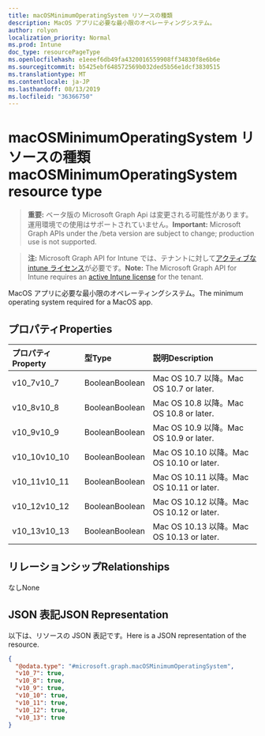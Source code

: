 ```yaml
---
title: macOSMinimumOperatingSystem リソースの種類
description: MacOS アプリに必要な最小限のオペレーティングシステム。
author: rolyon
localization_priority: Normal
ms.prod: Intune
doc_type: resourcePageType
ms.openlocfilehash: e1eeef6db49fa4320016559908ff34830f8e6b6e
ms.sourcegitcommit: b5425ebf648572569b032ded5b56e1dcf3830515
ms.translationtype: MT
ms.contentlocale: ja-JP
ms.lasthandoff: 08/13/2019
ms.locfileid: "36366750"
---
```

# <a name="macosminimumoperatingsystem-resource-type"></a><span data-ttu-id="9d5ba-103">macOSMinimumOperatingSystem リソースの種類</span><span class="sxs-lookup"><span data-stu-id="9d5ba-103">macOSMinimumOperatingSystem resource type</span></span>

> <span data-ttu-id="9d5ba-104">**重要:** ベータ版の Microsoft Graph Api は変更される可能性があります。運用環境での使用はサポートされていません。</span><span class="sxs-lookup"><span data-stu-id="9d5ba-104">**Important:** Microsoft Graph APIs under the /beta version are subject to change; production use is not supported.</span></span>

> <span data-ttu-id="9d5ba-105">**注:** Microsoft Graph API for Intune では、テナントに対して[アクティブな intune ライセンス](https://go.microsoft.com/fwlink/?linkid=839381)が必要です。</span><span class="sxs-lookup"><span data-stu-id="9d5ba-105">**Note:** The Microsoft Graph API for Intune requires an [active Intune license](https://go.microsoft.com/fwlink/?linkid=839381) for the tenant.</span></span>

<span data-ttu-id="9d5ba-106">MacOS アプリに必要な最小限のオペレーティングシステム。</span><span class="sxs-lookup"><span data-stu-id="9d5ba-106">The minimum operating system required for a MacOS app.</span></span>

## <a name="properties"></a><span data-ttu-id="9d5ba-107">プロパティ</span><span class="sxs-lookup"><span data-stu-id="9d5ba-107">Properties</span></span>
|<span data-ttu-id="9d5ba-108">プロパティ</span><span class="sxs-lookup"><span data-stu-id="9d5ba-108">Property</span></span>|<span data-ttu-id="9d5ba-109">型</span><span class="sxs-lookup"><span data-stu-id="9d5ba-109">Type</span></span>|<span data-ttu-id="9d5ba-110">説明</span><span class="sxs-lookup"><span data-stu-id="9d5ba-110">Description</span></span>|
|:---|:---|:---|
|<span data-ttu-id="9d5ba-111">v10_7</span><span class="sxs-lookup"><span data-stu-id="9d5ba-111">v10_7</span></span>|<span data-ttu-id="9d5ba-112">Boolean</span><span class="sxs-lookup"><span data-stu-id="9d5ba-112">Boolean</span></span>|<span data-ttu-id="9d5ba-113">Mac OS 10.7 以降。</span><span class="sxs-lookup"><span data-stu-id="9d5ba-113">Mac OS 10.7 or later.</span></span>|
|<span data-ttu-id="9d5ba-114">v10_8</span><span class="sxs-lookup"><span data-stu-id="9d5ba-114">v10_8</span></span>|<span data-ttu-id="9d5ba-115">Boolean</span><span class="sxs-lookup"><span data-stu-id="9d5ba-115">Boolean</span></span>|<span data-ttu-id="9d5ba-116">Mac OS 10.8 以降。</span><span class="sxs-lookup"><span data-stu-id="9d5ba-116">Mac OS 10.8 or later.</span></span>|
|<span data-ttu-id="9d5ba-117">v10_9</span><span class="sxs-lookup"><span data-stu-id="9d5ba-117">v10_9</span></span>|<span data-ttu-id="9d5ba-118">Boolean</span><span class="sxs-lookup"><span data-stu-id="9d5ba-118">Boolean</span></span>|<span data-ttu-id="9d5ba-119">Mac OS 10.9 以降。</span><span class="sxs-lookup"><span data-stu-id="9d5ba-119">Mac OS 10.9 or later.</span></span>|
|<span data-ttu-id="9d5ba-120">v10_10</span><span class="sxs-lookup"><span data-stu-id="9d5ba-120">v10_10</span></span>|<span data-ttu-id="9d5ba-121">Boolean</span><span class="sxs-lookup"><span data-stu-id="9d5ba-121">Boolean</span></span>|<span data-ttu-id="9d5ba-122">Mac OS 10.10 以降。</span><span class="sxs-lookup"><span data-stu-id="9d5ba-122">Mac OS 10.10 or later.</span></span>|
|<span data-ttu-id="9d5ba-123">v10_11</span><span class="sxs-lookup"><span data-stu-id="9d5ba-123">v10_11</span></span>|<span data-ttu-id="9d5ba-124">Boolean</span><span class="sxs-lookup"><span data-stu-id="9d5ba-124">Boolean</span></span>|<span data-ttu-id="9d5ba-125">Mac OS 10.11 以降。</span><span class="sxs-lookup"><span data-stu-id="9d5ba-125">Mac OS 10.11 or later.</span></span>|
|<span data-ttu-id="9d5ba-126">v10_12</span><span class="sxs-lookup"><span data-stu-id="9d5ba-126">v10_12</span></span>|<span data-ttu-id="9d5ba-127">Boolean</span><span class="sxs-lookup"><span data-stu-id="9d5ba-127">Boolean</span></span>|<span data-ttu-id="9d5ba-128">Mac OS 10.12 以降。</span><span class="sxs-lookup"><span data-stu-id="9d5ba-128">Mac OS 10.12 or later.</span></span>|
|<span data-ttu-id="9d5ba-129">v10_13</span><span class="sxs-lookup"><span data-stu-id="9d5ba-129">v10_13</span></span>|<span data-ttu-id="9d5ba-130">Boolean</span><span class="sxs-lookup"><span data-stu-id="9d5ba-130">Boolean</span></span>|<span data-ttu-id="9d5ba-131">Mac OS 10.13 以降。</span><span class="sxs-lookup"><span data-stu-id="9d5ba-131">Mac OS 10.13 or later.</span></span>|

## <a name="relationships"></a><span data-ttu-id="9d5ba-132">リレーションシップ</span><span class="sxs-lookup"><span data-stu-id="9d5ba-132">Relationships</span></span>
<span data-ttu-id="9d5ba-133">なし</span><span class="sxs-lookup"><span data-stu-id="9d5ba-133">None</span></span>

## <a name="json-representation"></a><span data-ttu-id="9d5ba-134">JSON 表記</span><span class="sxs-lookup"><span data-stu-id="9d5ba-134">JSON Representation</span></span>
<span data-ttu-id="9d5ba-135">以下は、リソースの JSON 表記です。</span><span class="sxs-lookup"><span data-stu-id="9d5ba-135">Here is a JSON representation of the resource.</span></span>
<!-- {
  "blockType": "resource",
  "@odata.type": "microsoft.graph.macOSMinimumOperatingSystem"
}
-->
``` json
{
  "@odata.type": "#microsoft.graph.macOSMinimumOperatingSystem",
  "v10_7": true,
  "v10_8": true,
  "v10_9": true,
  "v10_10": true,
  "v10_11": true,
  "v10_12": true,
  "v10_13": true
}
```



